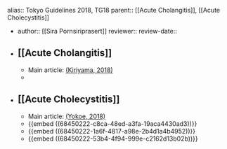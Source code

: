 alias:: Tokyo Guidelines 2018, TG18
parent:: [[Acute Cholangitis]], [[Acute Cholecystitis]]

- author:: [[Sira Pornsiriprasert]] 
  reviewer::
  review-date::
- ## [[Acute Cholangitis]]
	- Main article: [(Kiriyama, 2018)]([[References/kiriyamaTokyoGuidelines20182018]])
	-
- ## [[Acute Cholecystitis]]
	- Main article: [(Yokoe, 2018)]([[References/yokoeTokyoGuidelines20182018]])
	- {{embed ((68450222-c8ca-48ed-a3fa-19aca4430ad3))}}
	- {{embed ((68450222-1a6f-4817-a98e-2b4d1a4b4952))}}
	- {{embed ((68450222-53b4-4f94-999e-c2162d13b02b))}}